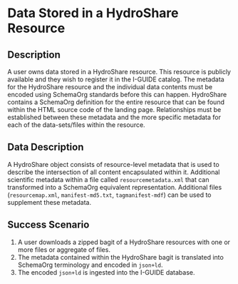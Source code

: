 # Data Stored in a HydroShare Resource

## Description

A user owns data stored in a HydroShare resource. This resource is publicly
available and they wish to register it in the I-GUIDE catalog. The metadata for
the HydroShare resource and the individual data contents must be encoded using
SchemaOrg standards before this can happen. HydroShare contains a SchemaOrg
definition for the entire resource that can be found within the HTML source
code of the landing page. Relationships must be established between these
metadata and the more specific metadata for each of the data-sets/files within
the resource.

## Data Description

A HydroShare object consists of resource-level metadata that is used to
describe the intersection of all content encapsulated within it. Additional
scientific metadata within a file called `resourcemetadata.xml` that can
transformed into a SchemaOrg equivalent representation. Additional files
(`resourcemap.xml`, `manifest-md5.txt`, `tagmanifest-mdf`) can be used to
supplement these metadata.

## Success Scenario

1. A user downloads a zipped bagit of a HydroShare resources with one or more
   files or aggregate of files.
2. The metadata contained within the HydroShare bagit is translated
   into SchemaOrg terminology and encoded in `json+ld`.
3. The encoded `json+ld` is ingested into the I-GUIDE database.
